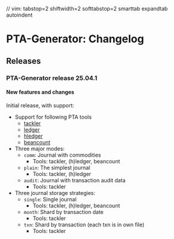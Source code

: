 // vim: tabstop=2 shiftwidth=2 softtabstop=2 smarttab expandtab autoindent

# PTA-Generator: Changelog

## Releases

### PTA-Generator release 25.04.1

#### New features and changes

Initial release, with support:

* Support for following PTA tools
  * [tackler](https://tackler.e257.fi/)
  * [ledger]([https://ledger-cli.org/)
  * [hledger](https://hledger.org/)
  * [beancount](https://beancount.github.io/)
* Three major modes: 
  * `comm`: Journal with commodities
    * Tools: tackler, (h)ledger, beancount
  * `plain`: The simplest journal
    * Tools: tackler, (h)ledger
  * `audit`: Journal with transaction audit data  
    * Tools: tackler
* Three journal storage strategies:
  * `single`: Single journal
    * Tools: tackler, (h)ledger, beancount
  * `month`: Shard by transaction date
    * Tools: tackler
  * `txn`: Shard by transaction (each txn is in own file)
    * Tools: tackler

